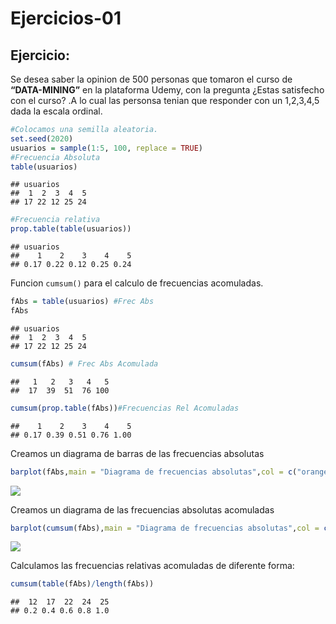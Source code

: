 Ejercicios-01
================

## Ejercicio:

Se desea saber la opinion de 500 personas que tomaron el curso de
**“DATA-MINING”** en la plataforma Udemy, con la pregunta ¿Estas
satisfecho con el curso? .A lo cual las personsa tenian que responder
con un 1,2,3,4,5 dada la escala ordinal.

``` r
#Colocamos una semilla aleatoria.
set.seed(2020)
usuarios = sample(1:5, 100, replace = TRUE)
#Frecuencia Absoluta
table(usuarios)
```

    ## usuarios
    ##  1  2  3  4  5 
    ## 17 22 12 25 24

``` r
#Frecuencia relativa
prop.table(table(usuarios))
```

    ## usuarios
    ##    1    2    3    4    5 
    ## 0.17 0.22 0.12 0.25 0.24

Funcion `cumsum()` para el calculo de frecuencias acomuladas.

``` r
fAbs = table(usuarios) #Frec Abs
fAbs
```

    ## usuarios
    ##  1  2  3  4  5 
    ## 17 22 12 25 24

``` r
cumsum(fAbs) # Frec Abs Acomulada
```

    ##   1   2   3   4   5 
    ##  17  39  51  76 100

``` r
cumsum(prop.table(fAbs))#Frecuencias Rel Acomuladas
```

    ##    1    2    3    4    5 
    ## 0.17 0.39 0.51 0.76 1.00

Creamos un diagrama de barras de las frecuencias
absolutas

``` r
barplot(fAbs,main = "Diagrama de frecuencias absolutas",col = c("orange","blue"))
```

![](EjerciciosOrd_files/figure-gfm/unnamed-chunk-3-1.png)<!-- -->

Creamos un diagrama de las frecuencias absolutas
acomuladas

``` r
barplot(cumsum(fAbs),main = "Diagrama de frecuencias absolutas",col = c("gold","blue"))
```

![](EjerciciosOrd_files/figure-gfm/unnamed-chunk-4-1.png)<!-- -->

Calculamos las frecuencias relativas acomuladas de diferente forma:

``` r
cumsum(table(fAbs)/length(fAbs))
```

    ##  12  17  22  24  25 
    ## 0.2 0.4 0.6 0.8 1.0
